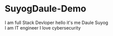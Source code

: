 # SuyogDaule-Demo
I am full Stack Devloper
hello it's me Daule Suyog
<br/>
I am IT engineer
I love cybersecurity

